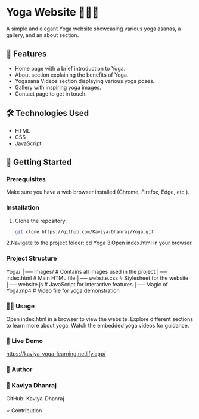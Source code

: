 # Yoga Website 🌿🧘‍♀️

A simple and elegant Yoga website showcasing various yoga asanas, a gallery, and an about section.

## 📌 Features
- Home page with a brief introduction to Yoga.
- About section explaining the benefits of Yoga.
- Yogasana Videos section displaying various yoga poses.
- Gallery with inspiring yoga images.
- Contact page to get in touch.

## 🛠️ Technologies Used
- HTML
- CSS
- JavaScript

## 🚀 Getting Started

### Prerequisites
Make sure you have a web browser installed (Chrome, Firefox, Edge, etc.).

### Installation
1. Clone the repository:
   ```bash
   git clone https://github.com/Kaviya-Dhanraj/Yoga.git
2.Navigate to the project folder:
   cd Yoga
3.Open index.html in your browser.

### Project Structure
Yoga/
│── Images/            # Contains all images used in the project
│── index.html         # Main HTML file
│── website.css        # Stylesheet for the website
│── website.js         # JavaScript for interactive features
│── Magic of Yoga.mp4  # Video file for yoga demonstration

### 🏃‍♂️ Usage
Open index.html in a browser to view the website.
Explore different sections to learn more about yoga.
Watch the embedded yoga videos for guidance.

### 🔗 Live Demo
https://kaviya-yoga-learning.netlify.app/

### 📌 Author
### 👤 Kaviya Dhanraj
GitHub: Kaviya-Dhanraj

⭐ Contribution
